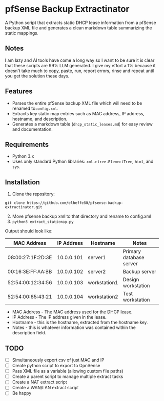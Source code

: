 # pfSense Backup Extractinator

A Python script that extracts static DHCP lease information from a pfSense backup XML file and generates a clean markdown table summarizing the static mappings.

## Notes
I am lazy and AI tools have come a long way so I want to be sure it is clear that these scripts are 99% LLM generated.  I give my effort a 1% because it doesn't take much to copy, paste, run, report errors, rinse and repeat until you get the solution these days. 

## Features

- Parses the entire pfSense backup XML file which will need to be renamed to`config.xml`.
- Extracts key static map entries such as MAC address, IP address, hostname, and description.
- Generates a markdown table (`dhcp_static_leases.md`) for easy review and documentation.

## Requirements

- Python 3.x
- Uses only standard Python libraries: `xml.etree.ElementTree`, `html`, and `sys`.

## Installation

1. Clone the repository:   
```
git clone https://github.com/elheffe80/pfsense-backup-extractinator.git
```
2. Move pfsense backup xml to that directory and rename to config.xml
3. ```python3 extract_staticmap.py```

Output should look like:

| MAC Address       | IP Address     | Hostname         | Notes                          |
| ----------------- | -------------- | ---------------- | ------------------------------ |
| 08:00:27:1F:2D:3E | 10.0.0.101     | server1        | Primary database server       |
| 00:16:3E:FF:AA:BB | 10.0.0.102     | server2        | Backup server                 |
| 52:54:00:12:34:56 | 10.0.0.103     | workstation1   | Design workstation            |
| 52:54:00:65:43:21 | 10.0.0.104     | workstation2   | Test workstation              |

- MAC Address - The MAC address used for the DHCP lease.
- IP Address - The IP address given in the lease.
- Hostname - this is the hostname, extracted from the hostname key.
- Notes - this is whatever information was contained within the description field.

## TODO

- [ ] Simultaneously export csv of just MAC and IP
- [ ] Create python script to export to OpnSense
- [ ] Pass XML file as a variable (allowing custom file paths)
- [ ] Create a parent script to manage multiple extract tasks
- [ ] Create a NAT extract script
- [ ] Create a WAN/LAN extract script
- [ ] Be happy
